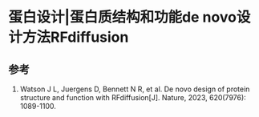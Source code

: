 # 蛋白设计|蛋白质结构和功能de novo设计方法RFdiffusion

## 参考
1. Watson J L, Juergens D, Bennett N R, et al. De novo design of protein structure and function with RFdiffusion[J]. Nature, 2023, 620(7976): 1089-1100.  